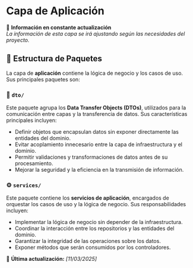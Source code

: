 # Capa de Aplicación

📌 **Información en constante actualización**  
_La información de esta capa se irá ajustando según las necesidades del proyecto._

## 📂 Estructura de Paquetes
La capa de **aplicación** contiene la lógica de negocio y los casos de uso. Sus principales paquetes son:

### 📌 `dto/`
Este paquete agrupa los **Data Transfer Objects (DTOs)**, utilizados para la comunicación entre capas y la transferencia de datos. Sus características principales incluyen:
- Definir objetos que encapsulan datos sin exponer directamente las entidades del dominio.
- Evitar acoplamiento innecesario entre la capa de infraestructura y el dominio.
- Permitir validaciones y transformaciones de datos antes de su procesamiento.
- Mejorar la seguridad y la eficiencia en la transmisión de información.

### ⚙️ `services/`
Este paquete contiene los **servicios de aplicación**, encargados de orquestar los casos de uso y la lógica de negocio. Sus responsabilidades incluyen:
- Implementar la lógica de negocio sin depender de la infraestructura.
- Coordinar la interacción entre los repositorios y las entidades del dominio.
- Garantizar la integridad de las operaciones sobre los datos.
- Exponer métodos que serán consumidos por los controladores.

📌 **Última actualización:** _[11/03/2025]_

